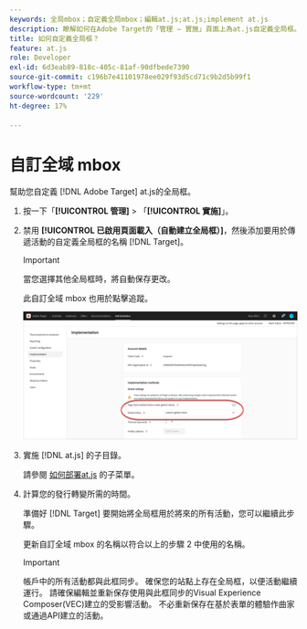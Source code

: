 ```yaml
---
keywords: 全局mbox；自定義全局mbox；編輯at.js;at.js;implement at.js
description: 瞭解如何在Adobe Target的「管理 — 實施」頁面上為at.js自定義全局框。
title: 如何自定義全局框？
feature: at.js
role: Developer
exl-id: 6d3eab89-818c-405c-81af-90dfbede7390
source-git-commit: c196b7e41101978ee029f93d5cd71c9b2d5b99f1
workflow-type: tm+mt
source-wordcount: '229'
ht-degree: 17%

---
```


# 自訂全域 mbox

幫助您自定義 [!DNL Adobe Target] at.js的全局框。

1. 按一下「**[!UICONTROL 管理]** > 「**[!UICONTROL 實施]**」。

1. 禁用 **[!UICONTROL 已啟用頁面載入（自動建立全局框）]**，然後添加要用於傳遞活動的自定義全局框的名稱 [!DNL Target]。

   >[!IMPORTANT]
   >
   >當您選擇其他全局框時，將自動保存更改。

   此自訂全域 mbox 也用於點擊追蹤。

   ![自定義全局框](/help/main/c-implementing-target/c-implementing-target-for-client-side-web/t-mbox-download/c-understanding-global-mbox/assets/custom-global-mbox.png)

1. 實施 [!DNL at.js] 的子目錄。

   請參閱 [如何部署at.js](https://developer.adobe.com/target/implement/client-side/atjs/how-to-deployatjs/how-to-deployatjs/) 的子菜單。

1. 計算您的發行轉變所需的時間。

   準備好 [!DNL Target] 要開始將全局框用於將來的所有活動，您可以繼續此步驟。

   更新自訂全域 mbox 的名稱以符合以上的步驟 2 中使用的名稱。

   >[!IMPORTANT]
   >
   >帳戶中的所有活動都與此框同步。 確保您的站點上存在全局框，以便活動繼續運行。 請確保編輯並重新保存使用與此框同步的Visual Experience Composer(VEC)建立的受影響活動。 不必重新保存在基於表單的體驗作曲家或通過API建立的活動。

